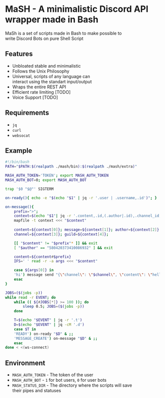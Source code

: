 # MaSH - A minimalistic Discord API wrapper made in Bash
MaSh is a set of scripts made in Bash to make possible to  
write Discord Bots on pure Shell Script

## Features
- Unbloated stable and minimalistic
- Follows the Unix Philosophy
- Universal, scripts of any language can   
interact using the standart input/output
- Wraps the entire REST API
- Efficient rate limiting [TODO]
- Voice Support [TODO]

## Requirements
- `jq`
- `curl`
- `websocat`

## Example

```bash
#!/bin/bash
PATH="$PATH:$(realpath ./mash/bin):$(realpath ./mash/extra)"

MASH_AUTH_TOKEN='TOKEN'; export MASH_AUTH_TOKEN
MASH_AUTH_BOT=0; export MASH_AUTH_BOT

trap '$0 "$@"' SIGTERM

on-ready(){ echo -e "$(echo "$1" | jq -r '.user | .username,.id')"; }

on-message(){
	prefix=">";
	context=$(echo "$1"| jq -r '.content,.id,(.author|.id),.channel_id,.guild_id')
	mapfile -t context <<< "$context"
		
	content=${context[0]}; message=${context[1]}; author=${context[2]}
	channel=${context[3]}; guild=${context[4]};

	[[ "$content" != "$prefix"* ]] && exit
	[ "$author" == "580420373410086932" ] && exit

	content=${content#$prefix}
	IFS=' ' read -r -a args <<< "$content"

	case ${args[0]} in
	'hi') message send "{\"channel\": \"$channel\", \"content\": \"hello\"}" >> /dev/null;;
	esac
}

JOBS=($(jobs -p))
while read -r EVENT; do
	while (( ${#JOBS[*]} >= 100 )); do
		sleep 0.5; JOBS=($(jobs -p))
	done

	T=$(echo "$EVENT" | jq -r '.t')
	D=$(echo "$EVENT" | jq -cM '.d')
	case $T in
	'READY') on-ready "$D" & ;;
	'MESSAGE_CREATE') on-message "$D" & ;;
	esac
done < <(ws-connect)
```

## Environment
- `MASH_AUTH_TOKEN` - The token of the user
- `MASH_AUTH_BOT` - `1` for bot users, `0` for user bots
- `MASH_STATUS_DIR` - The directory where the scripts will save  
their pipes and statuses

